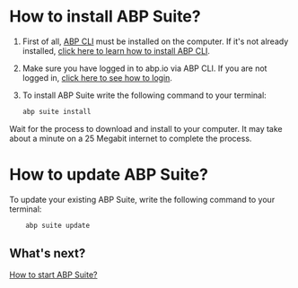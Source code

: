 # How to install ABP Suite?

1. First of all, [ABP CLI](https://docs.abp.io/{{Document_Language_Code}}/abp/{{Document_Version}}/CLI) must be installed on the computer. If it's not already installed, [click here to learn how to install ABP CLI](https://docs.abp.io/{{Document_Language_Code}}/abp/{{Document_Version}}/CLI#installation). 

2. Make sure you have logged in to abp.io via ABP CLI. If you are not logged in, [click here to see how to login](https://docs.abp.io/{{Document_Language_Code}}/abp/{{Document_Version}}/CLI#login).

3. To install ABP Suite write the following command to your terminal:

   ```bash
   abp suite install
   ```
   
Wait for the process to download and install to your computer. It may take about a minute on a 25 Megabit internet to complete the process.

# How to update ABP Suite?

To update your existing ABP Suite, write the following command to your terminal:

```bash
    abp suite update
```

## What's next?

[How to start ABP Suite?](how-to-start.md)

